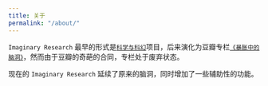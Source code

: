 ```yaml
---
title: 关于
permalink: "/about/"
---
```


`Imaginary Research` 最早的形式是[`科学与科幻`](http://sci2fi.openmetric.org)项目，后来演化为豆瓣专栏[`《暴胀中的脑洞》`](https://read.douban.com/column/1263939/?icn=from-author-page)，然而由于豆瓣的奇葩的合同，专栏处于废弃状态。

现在的 `Imaginary Research` 延续了原来的脑洞，同时增加了一些辅助性的功能。
